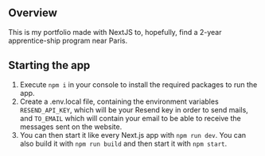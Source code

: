 ## Overview

This is my portfolio made with NextJS to, hopefully, find a 2-year apprentice-ship program near Paris.

## Starting the app

<ol>
    <li>Execute <code>npm i</code> in your console to install the required packages to run the app.</li>
    <li>
        Create a .env.local file, containing the environment variables <code>RESEND_API_KEY</code>, which will be your Resend key in order to send mails,
        and <code>TO_EMAIL</code> which will contain your email to be able to receive the messages sent on the website.
    </li>
    <li>You can then start it like every Next.js app with <code>npm run dev</code>. You can also build it with <code>npm run build</code> and then start it with <code>npm start</code>.</li>
</ol>
